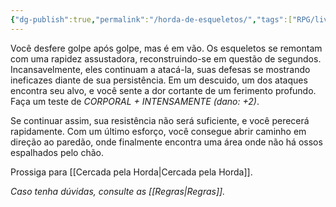 ```yaml
---
{"dg-publish":true,"permalink":"/horda-de-esqueletos/","tags":["RPG/livro-jogo/Aasthar/story-points"],"created":"2024-12-23T16:41:58.053-05:00","updated":"2025-01-12T13:00:54.209-05:00"}
---
```



Você desfere golpe após golpe, mas é em vão. Os esqueletos se remontam com uma rapidez assustadora, reconstruindo-se em questão de segundos. Incansavelmente, eles continuam a atacá-la, suas defesas se mostrando ineficazes diante de sua persistência. Em um descuido, um dos ataques encontra seu alvo, e você sente a dor cortante de um ferimento profundo. Faça um teste de *CORPORAL + INTENSAMENTE (dano: +2)*.

Se continuar assim, sua resistência não será suficiente, e você perecerá rapidamente. Com um último esforço, você consegue abrir caminho em direção ao paredão, onde finalmente encontra uma área onde não há ossos espalhados pelo chão.

Prossiga para [[Cercada pela Horda\|Cercada pela Horda]].

*Caso tenha dúvidas, consulte as [[Regras\|Regras]].*
